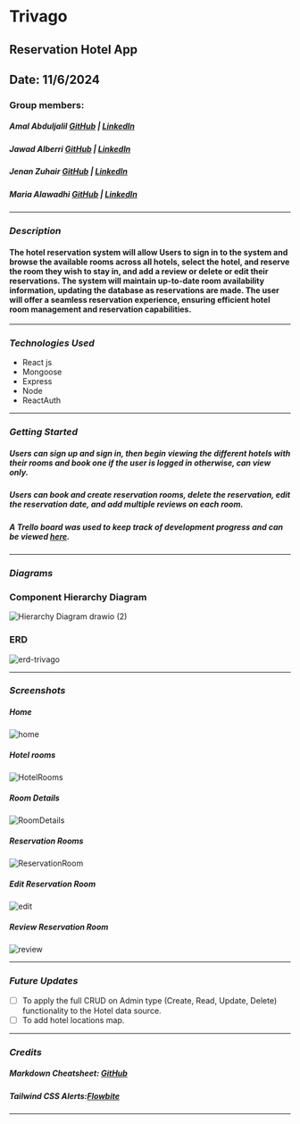 # Trivago 

## Reservation Hotel App

## Date: 11/6/2024

### Group members:

##### Amal Abduljalil [GitHub](https://github.com/Amal229) | [LinkedIn](https://www.linkedin.com/in/amalabduljalil/)

##### Jawad Alberri [GitHub](https://github.com/jawadbri) | [LinkedIn](https://www.linkedin.com/in/jawadalberri/)

##### Jenan Zuhair [GitHub](https://github.com/jenanZ56) | [LinkedIn](https://www.linkedin.com/in/jenan-zuhair/)

##### Maria Alawadhi [GitHub](https://github.com/maria0alawadhi) | [LinkedIn](https://www.linkedin.com/in/marya-alawadhi/)

---

### **_Description_**

#### The hotel reservation system will allow Users to sign in to the system and browse the available rooms across all hotels, select the hotel, and reserve the room they wish to stay in, and add a review or delete or edit their reservations. The system will maintain up-to-date room availability information, updating the database as reservations are made. The user will offer a seamless reservation experience, ensuring efficient hotel room management and reservation capabilities.

---

### **_Technologies Used_**

- React js
- Mongoose
- Express
- Node
- ReactAuth

---

### **_Getting Started_**

##### Users can sign up and sign in, then begin viewing the different hotels with their rooms and book one if the user is logged in  otherwise, can view only.

##### Users can book and create reservation rooms, delete the reservation, edit the reservation date, and add multiple reviews on each room.

##### A Trello board was used to keep track of development progress and can be viewed [here](https://trello.com/b/EUQNvHfp/hotel-project).

---
### **_Diagrams_**

### Component Hierarchy Diagram

![Hierarchy Diagram drawio (2)](https://github.com/maria0alawadhi/trivago-frontend/assets/108873126/4e2eaf79-8cf6-401c-bbd0-52a534a3656f)


### ERD 
![erd-trivago](https://github.com/maria0alawadhi/trivago-frontend/assets/108873126/f9092558-80cc-4e8b-b284-e24b2c88d322)



---
### **_Screenshots_**

##### Home
![home](https://github.com/maria0alawadhi/trivago-frontend/assets/108873126/ecb75da3-e509-4f0c-bb5e-38bab3b8dbc9)


##### Hotel rooms
![HotelRooms](https://github.com/maria0alawadhi/trivago-frontend/assets/108873126/aaccea8f-7b43-4440-9f22-739234c013ce)

##### Room Details
![RoomDetails](https://github.com/maria0alawadhi/trivago-frontend/assets/108873126/73c8c485-7e5c-4952-bd82-d75253e80b58)


##### Reservation Rooms
![ReservationRoom](https://github.com/maria0alawadhi/trivago-frontend/assets/108873126/3017f60c-2281-47b0-9d67-6f6a49cd2c80)



##### Edit Reservation Room 
![edit](https://github.com/maria0alawadhi/trivago-frontend/assets/108873126/0b1f6186-1177-4bfa-ac71-3fb4b95918d3)


##### Review Reservation Room
![review](https://github.com/maria0alawadhi/trivago-frontend/assets/108873126/ef417545-f3d6-417e-9571-f686f9770e1c)



---

### **_Future Updates_**

- [ ] To apply the full CRUD on Admin type (Create, Read, Update, Delete) functionality to the Hotel data source.
- [ ] To add hotel locations map.

---

### **_Credits_**

##### Markdown Cheatsheet: [GitHub](https://guides.github.com/pdfs/markdown-cheatsheet-online.pdf)
#####  Tailwind CSS Alerts:[Flowbite](https://flowbite.com/docs/components/alerts/)
---
